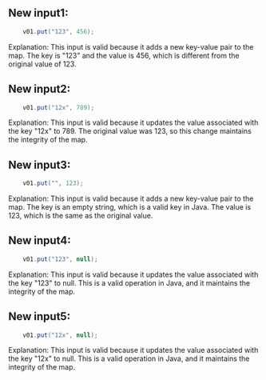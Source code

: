 ## New input1:
```java
    v01.put("123", 456);
```
Explanation: This input is valid because it adds a new key-value pair to the map. The key is "123" and the value is 456, which is different from the original value of 123.

## New input2:
```java
    v01.put("12x", 789);
```
Explanation: This input is valid because it updates the value associated with the key "12x" to 789. The original value was 123, so this change maintains the integrity of the map.

## New input3:
```java
    v01.put("", 123);
```
Explanation: This input is valid because it adds a new key-value pair to the map. The key is an empty string, which is a valid key in Java. The value is 123, which is the same as the original value.

## New input4:
```java
    v01.put("123", null);
```
Explanation: This input is valid because it updates the value associated with the key "123" to null. This is a valid operation in Java, and it maintains the integrity of the map.

## New input5:
```java
    v01.put("12x", null);
```
Explanation: This input is valid because it updates the value associated with the key "12x" to null. This is a valid operation in Java, and it maintains the integrity of the map.

